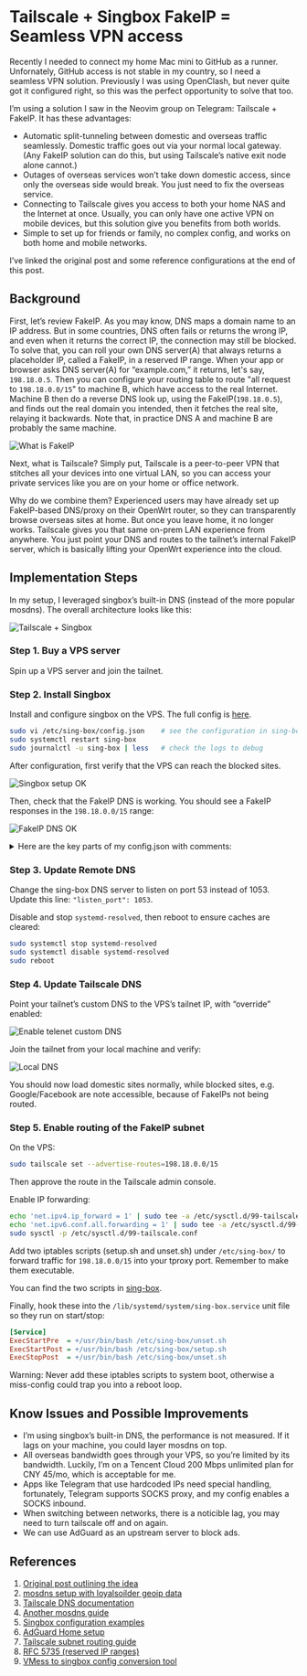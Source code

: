 # Tailscale + Singbox FakeIP = Seamless VPN access

Recently I needed to connect my home Mac mini to GitHub as a runner. Unfornately, GitHub access is not stable in my country, so I need a seamless VPN solution. Previously I was using OpenClash, but never quite got it configured right, so this was the perfect opportunity to solve that too.

I’m using a solution I saw in the Neovim group on Telegram: Tailscale + FakeIP. It has these advantages:

- Automatic split-tunneling between domestic and overseas traffic seamlessly. Domestic traffic goes out via your normal local gateway. (Any FakeIP solution can do this, but using Tailscale’s native exit node alone cannot.)
- Outages of overseas services won’t take down domestic access, since only the overseas side would break. You just need to fix the overseas service.
- Connecting to Tailscale gives you access to both your home NAS and the Internet at once. Usually, you can only have one active VPN on mobile devices, but this solution give you benefits from both worlds.
- Simple to set up for friends or family, no complex config, and works on both home and mobile networks.

I’ve linked the original post and some reference configurations at the end of this post.

## Background

First, let’s review FakeIP. As you may know, DNS maps a domain name to an IP address. But in some countries, DNS often fails or returns the wrong IP, and even when it returns the correct IP, the connection may still be blocked. To solve that, you can roll your own DNS server(A) that always returns a placeholder IP, called a FakeIP, in a reserved IP range. When your app or browser asks DNS server(A) for “example.com,” it returns, let's say, `198.18.0.5`. Then you can configure your routing table to route "all request to `198.18.0.0/15`" to machine B, which have access to the real Internet. Machine B then do a reverse DNS look up, using the FakeIP(`198.18.0.5`), and finds out the real domain you intended, then it fetches the real site, relaying it backwards. Note that, in practice DNS A and machine B are probably the same machine.

![What is FakeIP](images/what-is-fakeip.png)

Next, what is Tailscale? Simply put, Tailscale is a peer-to-peer VPN that stitches all your devices into one virtual LAN, so you can access your private services like you are on your home or office network.

Why do we combine them? Experienced users may have already set up FakeIP-based DNS/proxy on their OpenWrt router, so they can transparently browse overseas sites at home. But once you leave home, it no longer works. Tailscale gives you that same on-prem LAN experience from anywhere. You just point your DNS and routes to the tailnet’s internal FakeIP server, which is basically lifting your OpenWrt experience into the cloud.

## Implementation Steps

In my setup, I leveraged singbox’s built-in DNS (instead of the more popular mosdns). The overall architecture looks like this:

![Tailscale + Singbox](images/tailnet.png)

### Step 1. Buy a VPS server

Spin up a VPS server and join the tailnet.

### Step 2. Install Singbox

Install and configure singbox on the VPS. The full config is [here](sing-box/config.json).

```sh
sudo vi /etc/sing-box/config.json    # see the configuration in sing-box/config.json
sudo systemctl restart sing-box
sudo journalctl -u sing-box | less   # check the logs to debug
```

After configuration, first verify that the VPS can reach the blocked sites.

![Singbox setup OK](images/singbox-setup-ok.png)

Then, check that the FakeIP DNS is working. You should see a FakeIP responses in the `198.18.0.0/15` range:

![FakeIP DNS OK](images/fakeip-ok.png)

<details>

<summary>
Here are the key parts of my config.json with comments:
</summary>

```json
{
  "dns": {
    "servers": [
      // upstream DNS servers
      {
        "tag": "dns_proxy",
        "address": "https://1.1.1.1/dns-query",
        "address_resolver": "dns_resolver",
        "strategy": "ipv4_only",
        "detour": "overseas"  // access with the overseas outbound
      },
      ...
      // fakeip dns server
      {
        "tag": "dns_fakeip",
        "address": "fakeip"
      }
    ],
    "rules": [
      // fakeip dns config
      {
        "server": "dns_fakeip",
        "rewrite_ttl": 1,
        "query_type": [
          "A",
          "AAAA"
        ]
      }
    ],
    "strategy": "ipv4_only",
    // fakeip IP range
    "fakeip": {
      "enabled": true,
      "inet4_range": "198.18.0.0/15"
    }
  },
  "inbounds": [
    // Open proxy and dns server to LAN
    {
      "type": "tproxy",
      "tag": "tproxy-in",
      "listen": "::",
      "listen_port": 7893,
      "tcp_fast_open": true,
      "udp_fragment": true,
      "sniff": true
    },
    {
      "type": "mixed",
      "tag": "mixed-in",
      "listen": "::",
      "listen_port": 7890,
      "tcp_fast_open": true,
      "udp_fragment": true,
      "sniff": true
    },
    {
      "type": "direct",
      "tag": "dns-in",
      "listen": "::",
      "listen_port": 1053
    }
  ],
  // outbounds to access blocked sites, you can use vemss/sing-box conversion tools to generate these fields.
  "outbounds": [
    {
      "tag": "overseas",
      "type": "vmess",
      "server": "",
      "server_port": 0,
      "uuid": "",
      "security": "auto",
      "alter_id": 0
    }
  ],
  "route": {
    "rules": [
	  // geosite rules, which route all china traffic to DIRECT, i.e. using real IP.
      {
        "outbound": "DIRECT",
        "type": "logical",
        "mode": "and",
        "rules": [
          {
            "rule_set": [
              "geosite-geolocation-!cn"
            ],
            "invert": true
          },
          {
            "rule_set": [
              "geosite-cn",
              "geosite-category-companies@cn",
              "geoip-cn"
            ]
          }
        ]
      }
    ],
    // geosite rules found online
    "rule_set": [
      {
        "type": "remote",
        "tag": "geoip-cn",
        "format": "binary",
        "url": "https://cdn.jsdelivr.net/gh/SagerNet/sing-geoip@rule-set/geoip-cn.srs",
        "download_detour": "overseas"
      },
	  ...
    ],
    "final": "overseas",
    "auto_detect_interface": true
  }
}

```
</details>


### Step 3. Update Remote DNS


Change the sing-box DNS server to listen on port 53 instead of 1053. Update this line: `"listen_port": 1053`.

Disable and stop `systemd-resolved`, then reboot to ensure caches are cleared:

```sh
sudo systemctl stop systemd-resolved
sudo systemctl disable systemd-resolved
sudo reboot
```

### Step 4. Update Tailscale DNS

Point your tailnet’s custom DNS to the VPS’s tailnet IP, with “override” enabled:

![Enable telenet custom DNS](images/tailnet-custom-dns.png)

Join the tailnet from your local machine and verify:

![Local DNS](images/local-dns.png)

You should now load domestic sites normally, while blocked sites, e.g. Google/Facebook are note accessible, because of FakeIPs not being routed.

### Step 5. Enable routing of the FakeIP subnet

On the VPS:

```sh
sudo tailscale set --advertise-routes=198.18.0.0/15
```

Then approve the route in the Tailscale admin console.

Enable IP forwarding:

```sh
echo 'net.ipv4.ip_forward = 1' | sudo tee -a /etc/sysctl.d/99-tailscale.conf
echo 'net.ipv6.conf.all.forwarding = 1' | sudo tee -a /etc/sysctl.d/99-tailscale.conf
sudo sysctl -p /etc/sysctl.d/99-tailscale.conf
```

Add two iptables scripts (setup.sh and unset.sh) under `/etc/sing-box/` to forward traffic for `198.18.0.0/15` into your tproxy port. Remember to make them executable.

You can find the two scripts in [sing-box](sing-box).

Finally, hook these into the `/lib/systemd/system/sing-box.service` unit file so they run on start/stop:

```ini
[Service]
ExecStartPre  = +/usr/bin/bash /etc/sing-box/unset.sh
ExecStartPost = +/usr/bin/bash /etc/sing-box/setup.sh
ExecStopPost  = +/usr/bin/bash /etc/sing-box/unset.sh
```

Warning: Never add these iptables scripts to system boot, otherwise a miss-config could trap you into a reboot loop.

## Know Issues and Possible Improvements

- I’m using singbox’s built-in DNS, the performance is not measured. If it lags on your machine, you could layer mosdns on top.
- All overseas bandwidth goes through your VPS, so you’re limited by its bandwidth. Luckily, I’m on a Tencent Cloud 200 Mbps unlimited plan for CNY 45/mo, which is acceptable for me. 
- Apps like Telegram that use hardcoded IPs need special handling, fortunately, Telegram supports SOCKS proxy, and my config enables a SOCKS inbound.
- When switching between networks, there is a noticible lag, you may need to turn tailscale off and on again.
- We can use AdGuard as an upstream server to block ads.

## References

1. [Original post outlining the idea](https://blog.zwlin.io/post/tailscale-with-fakeip/)
2. [mosdns setup with loyalsoilder geoip data](https://github.com/IrineSistiana/mosdns/discussions/605)
3. [Tailscale DNS documentation](https://tailscale.com/kb/1054/dns)
4. [Another mosdns guide](https://songchenwen.com/tproxy-split-by-dns)
5. [Singbox configuration examples](https://shinya.click/fiddling/fake-ip-based-transparent-proxy/)
6. [AdGuard Home setup](https://hub.docker.com/r/adguard/adguardhome)
7. [Tailscale subnet routing guide](https://tailscale.com/kb/1019/subnets)
8. [RFC 5735 (reserved IP ranges)](https://www.rfc-editor.org/rfc/rfc5735)
9. [VMess to singbox config conversion tool](https://v2ray-to-sing-box.pages.dev/)

